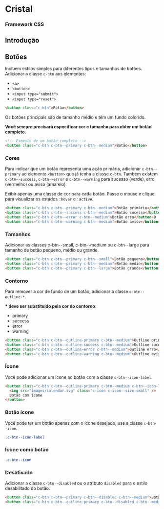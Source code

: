 # Cristal

### Framework CSS

## Introdução

## Botões

Incluem estilos simples para diferentes tipos e tamanhos de botões. 
Adicionar a classe `c-btn` aos elementos:

- `<a>`
- `<button>`
- `<input type="submit">`
- `<input type="reset">`

```html
<button class="c-btn">Botão</button>
```

Os botões principais são de tamanho médio e têm um fundo colorido. 

**Você sempre precisará especificar cor e tamanho para obter um botão completo.**

```html
<!-- Exemplo de um botão completo -->
<button class="c-btn c-btn--primary c-btn--medium">Botão</button>
```

### Cores

Para indicar que um botão representa uma ação primária, adicionar `c-btn--primary` ao elemento `<button>` que já tenha a classe `c-btn`. Também existem `c-btn--success`,  `c-btn--error` e `c-btn--warning` para sucesso (verde), erro (vermelho) ou aviso (amarelo). 

Exibir apenas uma classe de cor para cada botão. 
Passe o mouse e clique para visualizar os estados `:hover` e `:active`.

```html
<button class="c-btn c-btn--primary c-btn--medium">Botão primário</button>
<button class="c-btn c-btn--success c-btn--medium">Botão sucesso</button>
<button class="c-btn c-btn--error c-btn--medium">Botão erro</button>0
<button class="c-btn c-btn--warning c-btn--medium">Botão aviso</button>
```

### Tamanhos

Adicionar as classes c-btn--small, c-btn--medium ou c-btn--large para tamanho de botão pequeno, médio ou grande.

```html
<button class="c-btn c-btn--primary c-btn--small">Botão pequeno</button>
<button class="c-btn c-btn--primary c-btn--medium">Botão médio</button>
<button class="c-btn c-btn--primary c-btn--large">Botão grande</button>
```

### Contorno

Para remover a cor de fundo de um botão, adicionar a classe `c-btn--outline-*`.

**\* deve ser substituido pela cor do contorno**:

- primary
- success
- error
- warning

```html
<button class="c-btn c-btn--outline-primary c-btn--medium">Outline primário</button>
<button class="c-btn c-btn--outline-success c-btn--medium">Outline sucesso</button>
<button class="c-btn c-btn--outline-error c-btn--medium">Outline erro</button>
<button class="c-btn c-btn--outline-warning c-btn--medium">Outline aviso</button>
```

### Ícone

Você pode adicionar um ícone ao botão com a classe `c-btn--icon-label`.

```html
<button class="c-btn c-btn--outline-primary c-btn--medium c-btn--icon-label">
  <img src="images/calendar.svg" class="c-icon c-icon--size-small" />
  Botão com ícone
</button>
```

### Botão ícone

Você pode ter um botão apenas com o ícone desejado, use a classe `c-btn--icon`.

```css
.c-btn--icon-label
```

### Ícone como botão

```css
.c-btn--icon
```


### Desativado

Adicionar a classe `c-btn--disabled` ou o atributo `disabled` para o estilo desabilitado do botão.

```html 
<button class="c-btn c-btn--primary c-btn--disabled c-btn--medium">Botão desabilitado</button>
<button class="c-btn c-btn--outline-primary c-btn--disabled c-btn--medium">Outline desabilitado</button>
```
